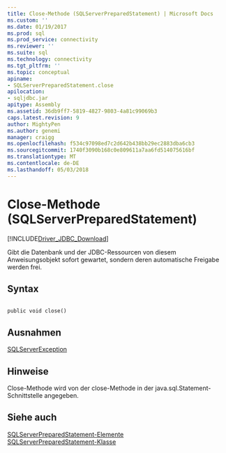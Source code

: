 ```yaml
---
title: Close-Methode (SQLServerPreparedStatement) | Microsoft Docs
ms.custom: ''
ms.date: 01/19/2017
ms.prod: sql
ms.prod_service: connectivity
ms.reviewer: ''
ms.suite: sql
ms.technology: connectivity
ms.tgt_pltfrm: ''
ms.topic: conceptual
apiname:
- SQLServerPreparedStatement.close
apilocation:
- sqljdbc.jar
apitype: Assembly
ms.assetid: 36db9ff7-5819-4827-9803-4a81c99069b3
caps.latest.revision: 9
author: MightyPen
ms.author: genemi
manager: craigg
ms.openlocfilehash: f534c97098ed7c2d642b438bb29ec2883dba6cb3
ms.sourcegitcommit: 1740f3090b168c0e809611a7aa6fd514075616bf
ms.translationtype: MT
ms.contentlocale: de-DE
ms.lasthandoff: 05/03/2018
---
```

# <a name="close-method-sqlserverpreparedstatement"></a>Close-Methode (SQLServerPreparedStatement)
[!INCLUDE[Driver_JDBC_Download](../../../includes/driver_jdbc_download.md)]

  Gibt die Datenbank und der JDBC-Ressourcen von diesem Anweisungsobjekt sofort gewartet, sondern deren automatische Freigabe werden frei.  
  
## <a name="syntax"></a>Syntax  
  
```  
  
public void close()  
```  
  
## <a name="exceptions"></a>Ausnahmen  
 [SQLServerException](../../../connect/jdbc/reference/sqlserverexception-class.md)  
  
## <a name="remarks"></a>Hinweise  
 Close-Methode wird von der close-Methode in der java.sql.Statement-Schnittstelle angegeben.  
  
## <a name="see-also"></a>Siehe auch  
 [SQLServerPreparedStatement-Elemente](../../../connect/jdbc/reference/sqlserverpreparedstatement-members.md)   
 [SQLServerPreparedStatement-Klasse](../../../connect/jdbc/reference/sqlserverpreparedstatement-class.md)  
  
  
